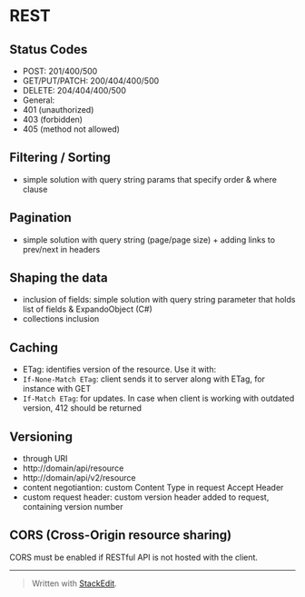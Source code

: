 # REST

## Status Codes
- POST: 201/400/500
- GET/PUT/PATCH: 200/404/400/500
- DELETE: 204/404/400/500
- General:
 - 401 (unauthorized)
 - 403 (forbidden)
 - 405 (method not allowed)

## Filtering / Sorting
- simple solution with query string params that specify order & where clause

## Pagination
- simple solution with query string (page/page size) + adding links to prev/next in headers

## Shaping the data
- inclusion of fields: simple solution with query string parameter that holds list of fields & ExpandoObject (C#)
- collections inclusion

## Caching
- ETag: identifies version of the resource. Use it with:
 - ```If-None-Match ETag```: client sends it to server along with ETag, for instance with GET
 - ```If-Match ETag```: for updates. In case when client is working with outdated version, 412 should be returned

## Versioning
- through URI
 - http://domain/api/resource
 - http://domain/api/v2/resource
- content negotiantion: custom Content Type in request Accept Header
- custom request header: custom version header added to request, containing version number

## CORS (Cross-Origin resource sharing)
CORS must be enabled if RESTful API is not hosted with the client.

<hr />

> Written with [StackEdit](https://stackedit.io/).